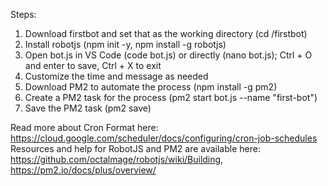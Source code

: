 Steps:
  1. Download firstbot and set that as the working directory (cd /firstbot)
  2. Install robotjs (npm init -y, npm install -g robotjs)
  3. Open bot.js in VS Code (code bot.js) or directly (nano bot.js); Ctrl + O and enter to save, Ctrl + X to exit
  4. Customize the time and message as needed
  5. Download PM2 to automate the process (npm install -g pm2)
  6. Create a PM2 task for the process (pm2 start bot.js --name "first-bot")
  7. Save the PM2 task (pm2 save)

Read more about Cron Format here: https://cloud.google.com/scheduler/docs/configuring/cron-job-schedules
Resources and help for RobotJS and PM2 are available here: https://github.com/octalmage/robotjs/wiki/Building, https://pm2.io/docs/plus/overview/
